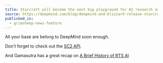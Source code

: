 ```yaml
---
title: Starcraft will become the next big playground for AI research as Blizzard and DeepMind team up
source: https://deepmind.com/blog/deepmind-and-blizzard-release-starcraft-ii-ai-research-environment/
published_in:
  - grimsheep-news-feature
---
```


All your base are belong to DeepMind soon enough.

Don't forget to check out the [SC2 API](http://us.battle.net/forums/en/sc2/topic/20751114921).

And Gamasutra has a great recap on [A Brief History of RTS AI](http://www.gamasutra.com/blogs/BenWeber/20161106/284970/A_Brief_History_of_RTS_AI_Research.php)
